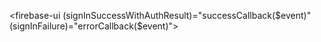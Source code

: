 <firebase-ui
       (signInSuccessWithAuthResult)="successCallback($event)"
       (signInFailure)="errorCallback($event)"></firebase-ui>